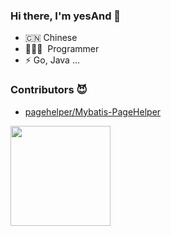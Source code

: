 ### Hi there, I'm yesAnd 🎉

- 🇨🇳 Chinese
- 🧑🏻‍💻 &nbsp;Programmer
- ⚡ Go, Java  ...

### Contributors 😈
- [pagehelper/Mybatis-PageHelper](https://github.com/pagehelper/Mybatis-PageHelper)

  
<a href="https://github.com/binbin0325">
  <img align="left" height=160px src="https://github-readme-stats.vercel.app/api?username=yesAnd92&show_icons=true&count_private=true" />
</a>
